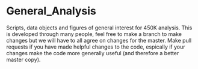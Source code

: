 # General_Analysis
Scripts, data objects and figures of general interest for 450K analysis. This is developed through many people, feel free to make a branch to make changes but we will have to all agree on changes for the master. Make pull requests if you have made helpful changes to the code, espically if your changes make the code more generally useful (and therefore a better master copy).
